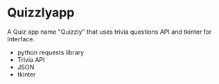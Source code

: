 # Quizzlyapp
A Quiz app name "Quizzly" that uses trivia questions API and tkinter for Interface.

* python requests library 
* Trivia API
* JSON
* tkinter 

